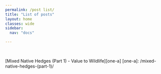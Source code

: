```yaml
---
permalink: /post list/
title: "List of posts"
layout: home
classes: wide
sidebar:
  nav: "docs"

---
```

<br>

[Mixed Native Hedges (Part 1) - Value to Wildlife][one-a]
[one-a]: /mixed-native-hedges-(part-1)/





  
